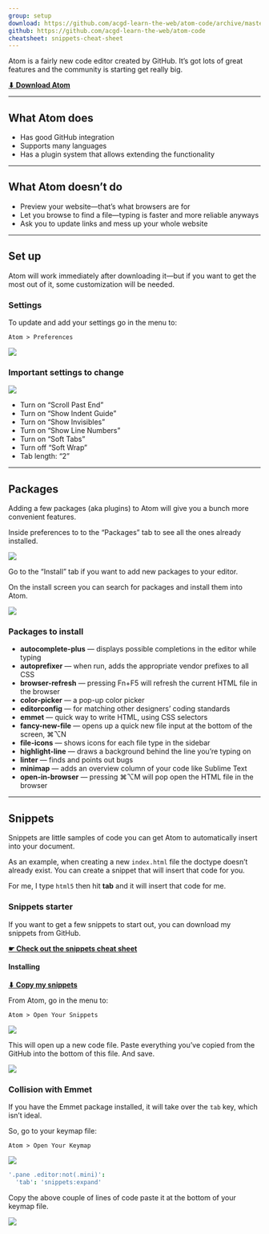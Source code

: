 ```yaml
---
group: setup
download: https://github.com/acgd-learn-the-web/atom-code/archive/master.zip
github: https://github.com/acgd-learn-the-web/atom-code
cheatsheet: snippets-cheat-sheet
---
```


Atom is a fairly new code editor created by GitHub. It’s got lots of great features and the community is starting get really big.

**[⬇ Download Atom](https://atom.io/)**

---

## What Atom does

- Has good GitHub integration
- Supports many languages
- Has a plugin system that allows extending the functionality

---

## What Atom doesn’t do

- Preview your website—that’s what browsers are for
- Let you browse to find a file—typing is faster and more reliable anyways
- Ask you to update links and mess up your whole website

---

## Set up

Atom will work immediately after downloading it—but if you want to get the most out of it, some customization will be needed.

### Settings

To update and add your settings go in the menu to:

```
Atom > Preferences
```

![](preferences.jpg)

### Important settings to change

![](settings.jpg)

- Turn on “Scroll Past End”
- Turn on “Show Indent Guide”
- Turn on “Show Invisibles”
- Turn on “Show Line Numbers”
- Turn on “Soft Tabs”
- Turn off “Soft Wrap”
- Tab length: “2”

---

## Packages

Adding a few packages (aka plugins) to Atom will give you a bunch more convenient features.

Inside preferences to to the “Packages” tab to see all the ones already installed.

![](packages.jpg)

Go to the “Install” tab if you want to add new packages to your editor.

On the install screen you can search for packages and install them into Atom.

![](install.jpg)

### Packages to install

- **autocomplete-plus** — displays possible completions in the editor while typing
- **autoprefixer** — when run, adds the appropriate vendor prefixes to all CSS
- **browser-refresh** — pressing Fn+F5 will refresh the current HTML file in the browser
- **color-picker** — a pop-up color picker
- **editorconfig** — for matching other designers’ coding standards
- **emmet** — quick way to write HTML, using CSS selectors
- **fancy-new-file** — opens up a quick new file input at the bottom of the screen, ⌘⌥N
- **file-icons** — shows icons for each file type in the sidebar
- **highlight-line** — draws a background behind the line you’re typing on
- **linter** — finds and points out bugs
- **minimap** — adds an overview column of your code like Sublime Text
- **open-in-browser** — pressing ⌘⌥M will pop open the HTML file in the browser

---

## Snippets

Snippets are little samples of code you can get Atom to automatically insert into your document.

As an example, when creating a new `index.html` file the doctype doesn’t already exist.
You can create a snippet that will insert that code for you.

For me, I type `html5` then hit **tab** and it will insert that code for me.

### Snippets starter

If you want to get a few snippets to start out, you can download my snippets from GitHub.

**[☛ Check out the snippets cheat sheet](/topics/snippets-cheat-sheet/)**

#### Installing

**[⬇ Copy my snippets](https://github.com/acgd-learn-the-web/atom-code/archive/master.zip)**

From Atom, go in the menu to:

```
Atom > Open Your Snippets
```

![](snippets-menu.jpg)

This will open up a new code file. Paste everything you’ve copied from the GitHub into the bottom of this file. And save.

![](snippets.jpg)

### Collision with Emmet

If you have the Emmet package installed, it will take over the `tab` key, which isn’t ideal.

So, go to your keymap file:

```
Atom > Open Your Keymap
```

![](keymap-menu.jpg)

```coffee
'.pane .editor:not(.mini)':
  'tab': 'snippets:expand'
```

Copy the above couple of lines of code paste it at the bottom of your keymap file.

![](keymap.jpg)
